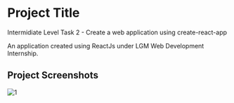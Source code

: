 # Project Title

Intermidiate Level Task 2 - Create a web application using create-react-app

An application created using ReactJs under LGM Web Development Internship.

## Project Screenshots

![1](https://user-images.githubusercontent.com/61627365/151663311-c9244636-48a4-42a5-91e4-9d3699e4df23.png)
